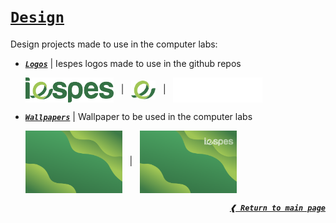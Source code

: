 [**_`logos`_**]: ./logos
[**_`wallpapers`_**]: ./wallpapers

# [**`Design`**](#design)

Design projects made to use in the computer labs:

- [**_`Logos`_**] | Iespes logos made to use in the github repos

  <img height="40px" align="center" src="./logos/logo.svg">
  &nbsp; | &nbsp;
  <img height="30px" align="center" src="./logos/logo_mini.svg">
  &nbsp; | &nbsp;
  <img height="40px" align="center" src="./logos/logo_glass.svg">

- [**_`Wallpapers`_**] | Wallpaper to be used in the computer labs

  <img height="100px" align="center" src="./wallpapers/background.png">
  &nbsp; | &nbsp;
  <img height="100px" align="center" src="./wallpapers/wallpaper.png">

<div align="right">

[**_`❰ Return to main page`_**](https://github.com/dreisss/iespes-extra)

</div>
